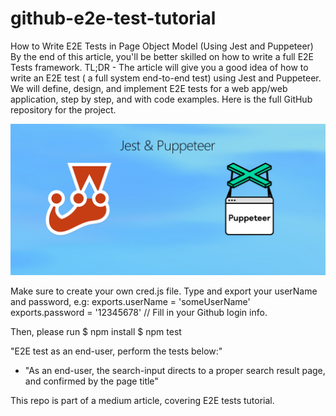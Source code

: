 # github-e2e-test-tutorial

How to Write E2E Tests in Page Object Model (Using Jest and Puppeteer)
By the end of this article, you'll be better skilled on how to write a full E2E Tests framework.
TL;DR - The article will give you a good idea of how to write an E2E test ( a full system end-to-end test) using Jest and Puppeteer. We will define, design, and implement E2E tests for a web app/web application, step by step, and with code examples. Here is the full GitHub repository for the project.

![Screenshot](jest-puppeteer.jpg)

Make sure to create your own cred.js file. Type and export your userName and password, e.g:
exports.userName = 'someUserName'
exports.password = '12345678'
// Fill in your Github login info.

Then, please run
$ npm install 
$ npm test

"E2E test as an end-user, perform the tests below:"

- "As an end-user, the search-input directs to a proper search result page, and confirmed by the page title"

This repo is part of a medium article, covering E2E tests tutorial.

